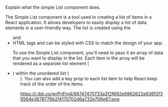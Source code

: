 Explain what the simple List component does.



The Simple List component is a tool used in creating a list of items in a React application. It allows developers to easily display a list of data elements in a user-friendly way. The list is created using the <ul> and <li> HTML tags and can be styled with CSS to match the design of your app.

To use the Simple List component, you'll need to pass it an array of data that you want to display in the list. Each item in the array will be rendered as a separate list element (<li>) within the unordered list (<ul>). You can also add a key prop to each list item to help React keep track of the order of the items.
  
  
  https://i.ibb.co/wrPnFm4/68747470733a2f2f692e6962622e636f2f39564e3878776b2f4170702d6a732e706e67.png
